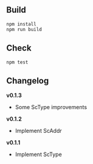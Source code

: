 ## Build
```
npm install
npm run build
```

## Check
```
npm test
```

## Changelog

**v0.1.3**
- Some ScType improvements

**v0.1.2**
- Implement ScAddr

**v0.1.1**
- Implement ScType